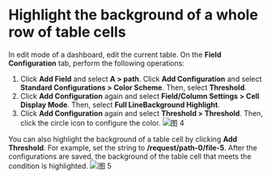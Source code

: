 # Highlight the background of a whole row of table cells

In edit mode of a dashboard, edit the current table. On the **Field Configuration** tab, perform the following operations:
1. Click **Add Field** and select **A > path**. Click **Add Configuration** and select **Standard Configurations > Color Scheme**. Then, select **Threshold**.
2. Click **Add Configuration** again and select **Field/Column Settings > Cell Display Mode**. Then, select **Full LineBackground Highlight**.
3. Click **Add Configuration** again and select **Threshold > Threshold**. Then, click the circle icon to configure the color.
![图 4](/img/src/visulization/tablePro/lineHighlight/lineHighlight2.png)

You can also highlight the background of a table cell by clicking **Add Threshold**. For example, set the string to **/request/path-0/file-5**. After the configurations are saved, the background of the table cell that meets the condition is highlighted.
![图 5](/img/src/visulization/tablePro/lineHighlight/lineHighlight3.png)